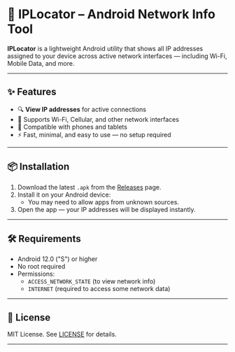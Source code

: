 # 📡 IPLocator – Android Network Info Tool

**IPLocator** is a lightweight Android utility that shows all IP addresses assigned to your device across active network interfaces — including Wi-Fi, Mobile Data, and more.

---

## ✨ Features

- 🔍 **View IP addresses** for active connections
- 📶 Supports Wi-Fi, Cellular, and other network interfaces
- 📱 Compatible with phones and tablets
- ⚡ Fast, minimal, and easy to use — no setup required

---

## 📦 Installation

1. Download the latest `.apk` from the [Releases](https://github.com/NetSteady/IPLocator/releases) page.
2. Install it on your Android device:
   - You may need to allow apps from unknown sources.
3. Open the app — your IP addresses will be displayed instantly.

---

## 🛠 Requirements

- Android 12.0 ("S") or higher
- No root required
- Permissions:
  - `ACCESS_NETWORK_STATE` (to view network info)
  - `INTERNET` (required to access some network data)

---

## 📄 License

MIT License. See [LICENSE](LICENSE) for details.

---

